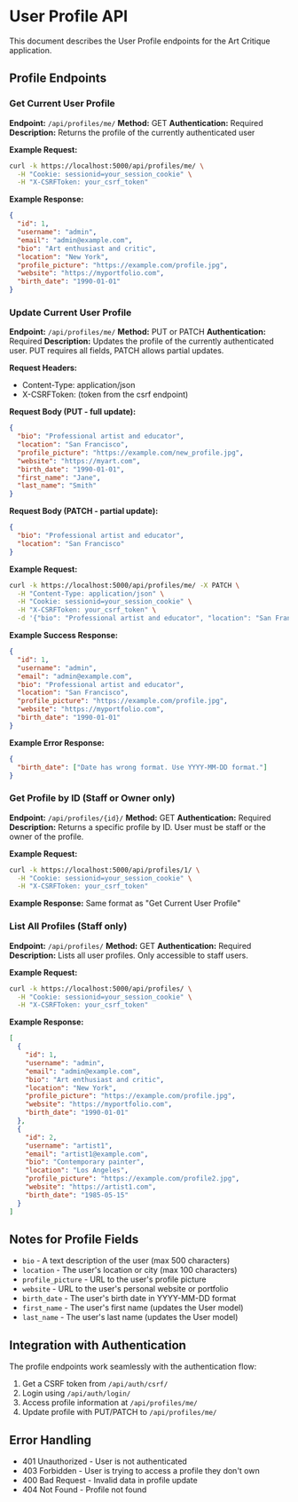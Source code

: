 # User Profile API

This document describes the User Profile endpoints for the Art Critique application.

## Profile Endpoints

### Get Current User Profile

**Endpoint:** `/api/profiles/me/`
**Method:** GET
**Authentication:** Required
**Description:** Returns the profile of the currently authenticated user

**Example Request:**
```bash
curl -k https://localhost:5000/api/profiles/me/ \
  -H "Cookie: sessionid=your_session_cookie" \
  -H "X-CSRFToken: your_csrf_token"
```

**Example Response:**
```json
{
  "id": 1,
  "username": "admin",
  "email": "admin@example.com",
  "bio": "Art enthusiast and critic",
  "location": "New York",
  "profile_picture": "https://example.com/profile.jpg",
  "website": "https://myportfolio.com",
  "birth_date": "1990-01-01"
}
```

### Update Current User Profile

**Endpoint:** `/api/profiles/me/`
**Method:** PUT or PATCH
**Authentication:** Required
**Description:** Updates the profile of the currently authenticated user. PUT requires all fields, PATCH allows partial updates.

**Request Headers:**
- Content-Type: application/json
- X-CSRFToken: (token from the csrf endpoint)

**Request Body (PUT - full update):**
```json
{
  "bio": "Professional artist and educator",
  "location": "San Francisco",
  "profile_picture": "https://example.com/new_profile.jpg",
  "website": "https://myart.com",
  "birth_date": "1990-01-01",
  "first_name": "Jane",
  "last_name": "Smith"
}
```

**Request Body (PATCH - partial update):**
```json
{
  "bio": "Professional artist and educator",
  "location": "San Francisco"
}
```

**Example Request:**
```bash
curl -k https://localhost:5000/api/profiles/me/ -X PATCH \
  -H "Content-Type: application/json" \
  -H "Cookie: sessionid=your_session_cookie" \
  -H "X-CSRFToken: your_csrf_token" \
  -d '{"bio": "Professional artist and educator", "location": "San Francisco"}'
```

**Example Success Response:**
```json
{
  "id": 1,
  "username": "admin",
  "email": "admin@example.com",
  "bio": "Professional artist and educator",
  "location": "San Francisco",
  "profile_picture": "https://example.com/profile.jpg",
  "website": "https://myportfolio.com",
  "birth_date": "1990-01-01"
}
```

**Example Error Response:**
```json
{
  "birth_date": ["Date has wrong format. Use YYYY-MM-DD format."]
}
```

### Get Profile by ID (Staff or Owner only)

**Endpoint:** `/api/profiles/{id}/`
**Method:** GET
**Authentication:** Required
**Description:** Returns a specific profile by ID. User must be staff or the owner of the profile.

**Example Request:**
```bash
curl -k https://localhost:5000/api/profiles/1/ \
  -H "Cookie: sessionid=your_session_cookie" \
  -H "X-CSRFToken: your_csrf_token"
```

**Example Response:**
Same format as "Get Current User Profile"

### List All Profiles (Staff only)

**Endpoint:** `/api/profiles/`
**Method:** GET
**Authentication:** Required
**Description:** Lists all user profiles. Only accessible to staff users.

**Example Request:**
```bash
curl -k https://localhost:5000/api/profiles/ \
  -H "Cookie: sessionid=your_session_cookie" \
  -H "X-CSRFToken: your_csrf_token"
```

**Example Response:**
```json
[
  {
    "id": 1,
    "username": "admin",
    "email": "admin@example.com",
    "bio": "Art enthusiast and critic",
    "location": "New York",
    "profile_picture": "https://example.com/profile.jpg",
    "website": "https://myportfolio.com",
    "birth_date": "1990-01-01"
  },
  {
    "id": 2,
    "username": "artist1",
    "email": "artist1@example.com",
    "bio": "Contemporary painter",
    "location": "Los Angeles",
    "profile_picture": "https://example.com/profile2.jpg",
    "website": "https://artist1.com",
    "birth_date": "1985-05-15"
  }
]
```

## Notes for Profile Fields

- `bio` - A text description of the user (max 500 characters)
- `location` - The user's location or city (max 100 characters)
- `profile_picture` - URL to the user's profile picture
- `website` - URL to the user's personal website or portfolio
- `birth_date` - The user's birth date in YYYY-MM-DD format
- `first_name` - The user's first name (updates the User model)
- `last_name` - The user's last name (updates the User model)

## Integration with Authentication

The profile endpoints work seamlessly with the authentication flow:

1. Get a CSRF token from `/api/auth/csrf/`
2. Login using `/api/auth/login/`
3. Access profile information at `/api/profiles/me/`
4. Update profile with PUT/PATCH to `/api/profiles/me/`

## Error Handling

- 401 Unauthorized - User is not authenticated
- 403 Forbidden - User is trying to access a profile they don't own
- 400 Bad Request - Invalid data in profile update
- 404 Not Found - Profile not found